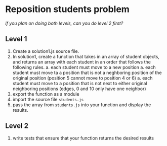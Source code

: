 # Reposition students problem

_if you plan on doing both levels, can you do level 2 first?_

## Level 1

1. Create a solution1.js source file.
1. In solution1, create a function that takes in an array of student objects, and returns an array with each student in an order that follows the following rules.
  a. each student must move to a new position
  a. each student must move ta a position that is not a neghboring position of the original position (position 5 cannot move to position 4 or 6)
  a. each student must move to a position that is not next to either original neighboring positions (edges, 0 and 10 only have one neighbor)
1. export the function as a module
1. import the source file `students.js`
1. pass the array from `students.js` into your function and display the results.

## Level 2

1. write tests that ensure that your function returns the desired results
